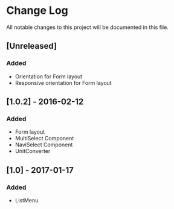 # Change Log
All notable changes to this project will be documented in this file.

## [Unreleased]

### Added
- Orientation for Form layout
- Responsive orientation for Form layout

## [1.0.2] - 2016-02-12
### Added
- Form layout
- MultiSelect Component
- NaviSelect Component
- UnitConverter

## [1.0] - 2017-01-17
### Added
- ListMenu